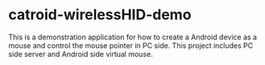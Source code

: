 catroid-wirelessHID-demo
========================

This is a demonstration application for how to create a Android device as a mouse and control the mouse pointer in PC side. This project includes PC side server and Android side virtual mouse.